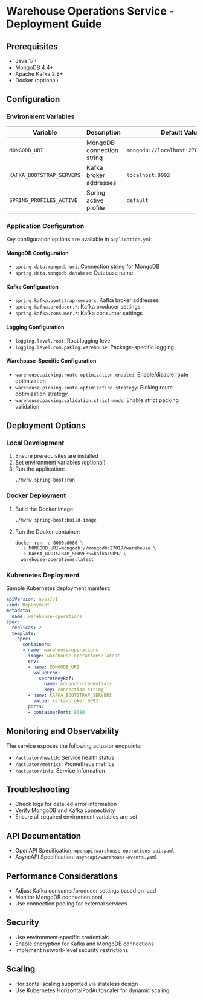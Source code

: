 # Warehouse Operations Service - Deployment Guide

## Prerequisites

- Java 17+
- MongoDB 4.4+
- Apache Kafka 2.8+
- Docker (optional)

## Configuration

### Environment Variables

| Variable | Description | Default Value | Required |
|----------|-------------|---------------|----------|
| `MONGODB_URI` | MongoDB connection string | `mongodb://localhost:27017/warehouse` | No |
| `KAFKA_BOOTSTRAP_SERVERS` | Kafka broker addresses | `localhost:9092` | No |
| `SPRING_PROFILES_ACTIVE` | Spring active profile | `default` | No |

### Application Configuration

Key configuration options are available in `application.yml`:

#### MongoDB Configuration
- `spring.data.mongodb.uri`: Connection string for MongoDB
- `spring.data.mongodb.database`: Database name

#### Kafka Configuration
- `spring.kafka.bootstrap-servers`: Kafka broker addresses
- `spring.kafka.producer.*`: Kafka producer settings
- `spring.kafka.consumer.*`: Kafka consumer settings

#### Logging Configuration
- `logging.level.root`: Root logging level
- `logging.level.com.paklog.warehouse`: Package-specific logging

#### Warehouse-Specific Configuration
- `warehouse.picking.route-optimization.enabled`: Enable/disable route optimization
- `warehouse.picking.route-optimization.strategy`: Picking route optimization strategy
- `warehouse.packing.validation.strict-mode`: Enable strict packing validation

## Deployment Options

### Local Development

1. Ensure prerequisites are installed
2. Set environment variables (optional)
3. Run the application:
   ```bash
   ./mvnw spring-boot:run
   ```

### Docker Deployment

1. Build the Docker image:
   ```bash
   ./mvnw spring-boot:build-image
   ```

2. Run the Docker container:
   ```bash
   docker run -p 8080:8080 \
     -e MONGODB_URI=mongodb://mongodb:27017/warehouse \
     -e KAFKA_BOOTSTRAP_SERVERS=kafka:9092 \
     warehouse-operations:latest
   ```

### Kubernetes Deployment

Sample Kubernetes deployment manifest:

```yaml
apiVersion: apps/v1
kind: Deployment
metadata:
  name: warehouse-operations
spec:
  replicas: 2
  template:
    spec:
      containers:
      - name: warehouse-operations
        image: warehouse-operations:latest
        env:
        - name: MONGODB_URI
          valueFrom:
            secretKeyRef:
              name: mongodb-credentials
              key: connection-string
        - name: KAFKA_BOOTSTRAP_SERVERS
          value: kafka-broker:9092
        ports:
        - containerPort: 8080
```

## Monitoring and Observability

The service exposes the following actuator endpoints:
- `/actuator/health`: Service health status
- `/actuator/metrics`: Prometheus metrics
- `/actuator/info`: Service information

## Troubleshooting

- Check logs for detailed error information
- Verify MongoDB and Kafka connectivity
- Ensure all required environment variables are set

## API Documentation

- OpenAPI Specification: `openapi/warehouse-operations-api.yaml`
- AsyncAPI Specification: `asyncapi/warehouse-events.yaml`

## Performance Considerations

- Adjust Kafka consumer/producer settings based on load
- Monitor MongoDB connection pool
- Use connection pooling for external services

## Security

- Use environment-specific credentials
- Enable encryption for Kafka and MongoDB connections
- Implement network-level security restrictions

## Scaling

- Horizontal scaling supported via stateless design
- Use Kubernetes HorizontalPodAutoscaler for dynamic scaling